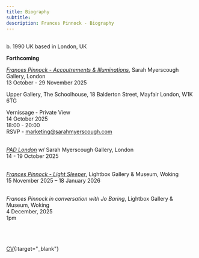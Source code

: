 ```yaml
---
title: Biography
subtitle: 
description: Frances Pinnock - Biography
---  
```

<br/>  
b. 1990 UK  
based in London, UK  
<br/>  


**Forthcoming**  

_[Frances Pinnock - Accoutrements & Illuminations](https://www.sarahmyerscough.com/exhibitions/70-frances-pinnock-accoutrements-illuminations/)_, Sarah Myerscough Gallery, London  
13 October - 29 November 2025  

Upper Gallery, The Schoolhouse, 18 Balderton Street, Mayfair London, W1K 6TG

Vernissage - Private View  
14 October 2025  
18:00 - 20:00  
RSVP - marketing@sarahmyerscough.com  
<br/>  

_[PAD London](https://www.padesignart.com/en/london/)_ w/ Sarah Myerscough Gallery, London  
14 - 19 October 2025  
<br/>  

_[Frances Pinnock - Light Sleeper](https://www.thelightbox.org.uk/whats-on/frances-pinnock-light-sleeper)_, Lightbox Gallery & Museum, Woking  
15 November 2025 – 18 January 2026  
<br/>  

_Frances Pinnock in conversation with Jo Baring_, Lightbox Gallery & Museum, Woking  
4 December, 2025  
1pm  
<br/>  
<br/>  



[CV](cv.pdf){:target="_blank"}  
<br/>






   
 




 









  










 



  










 











